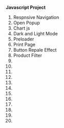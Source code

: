 **Javascript Project**
1. Respnsive Navigation
2. Open Popup
3. Chart js
4. Dark and Light Mode
5. Preloader
6. Print Page
7. Button Repale Effect
8. Product Filter
9. 
10.
11.
12.
13.
14.
15.
16.
17.
18.
19.
20.





